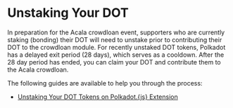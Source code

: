 # Unstaking Your DOT

In preparation for the Acala crowdloan event, supporters who are currently staking \(bonding\) their DOT will need to unstake prior to contributing their DOT to the crowdloan module. For recently unstaked DOT tokens, Polkadot has a delayed exit period \(28 days\), which serves as a cooldown. After the 28 day period has ended, you can claim your DOT and contribute them to the Acala crowdloan.

The following guides are available to help you through the process: 

* [Unstaking Your DOT Tokens on Polkadot.{js} Extension](https://wiki.acala.network/karura/acala-crowdloan/dot-address/unstaking-your-dot/unstaking-your-dot-tokens-on-polkadot.-js-extension)

